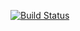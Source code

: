 [![Build Status](https://app.travis-ci.com/NeeloBee/bootcamp-terminal-tests.svg?branch=main)](https://app.travis-ci.com/NeeloBee/bootcamp-terminal-tests)